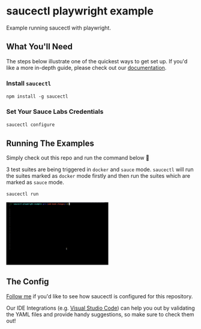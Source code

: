 # saucectl playwright example

Example running saucectl with playwright.

## What You'll Need

The steps below illustrate one of the quickest ways to get set up. If you'd like a more in-depth guide, please check out
our [documentation](https://docs.saucelabs.com/dev/cli/saucectl/#installing-saucectl).

### Install `saucectl`

```shell
npm install -g saucectl
```

### Set Your Sauce Labs Credentials

```shell
saucectl configure
```

## Running The Examples
Simply check out this repo and run the command below :rocket:

3 test suites are being triggered in `docker` and `sauce` mode. `saucectl` will run the suites marked as `docker` mode firstly and then run the suites which are marked as `sauce` mode.

```bash
saucectl run
```

![running example](assets/playwright-example.gif)

## The Config

[Follow me](.sauce/config.yml) if you'd like to see how saucectl is configured for this repository.

Our IDE Integrations (e.g. [Visual Studio Code](https://docs.saucelabs.com/dev/cli/saucectl/usage/ide/vscode)) can help you out by validating the YAML files and provide handy suggestions, so make sure to check them out!
